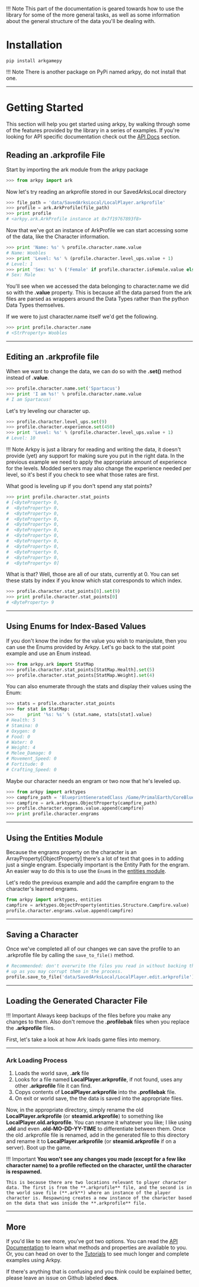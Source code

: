 !!! Note
    This part of the documentation is geared towards how to use the library for some of the more general tasks, as well as some information about the general structure of the data you'll be dealing with.

# Installation

```
pip install arkgamepy
```

!!! Note
    There is another package on PyPi named arkpy, do not install that one.


- - -

# Getting Started

This section will help you get started using arkpy, by walking through some of the features provided by the library in a series of examples. If you're looking for API specific documentation check out the [API Docs](arkmodule.md) section.


## Reading an .arkprofile File

Start by importing the ark module from the arkpy package
```python
>>> from arkpy import ark
```

Now let's try reading an arkprofile stored in our SavedArksLocal directory
```python
>>> file_path = 'data/SavedArksLocal/LocalPlayer.arkprofile'
>>> profile = ark.ArkProfile(file_path)
>>> print profile
# <arkpy.ark.ArkProfile instance at 0x7f19767893f8>
```

Now that we've got an instance of ArkProfile we can start accessing some of the data, like the Character information.
```python
>>> print 'Name: %s' % profile.character.name.value
# Name: Woobles
>>> print 'Level: %s' % (profile.character.level_ups.value + 1)
# Level: 1
>>> print 'Sex: %s' % ('Female' if profile.character.isFemale.value else 'Male')
# Sex: Male
```

You'll see when we accessed the data belonging to character.name we did so with the **.value** property. This is because all the data parsed from the ark files are parsed as wrappers around the Data Types rather than the python Data Types themselves.

If we were to just character.name itself we'd get the following.
```python
>>> print profile.character.name
# <StrProperty> Woobles
```

- - -

## Editing an .arkprofile file

When we want to change the data, we can do so with the **.set()** method instead of **.value**.

```python
>>> profile.character.name.set('Spartacus')
>>> print 'I am %s!' % profile.character.name.value
# I am Spartacus!
```

Let's try leveling our character up.

```python
>>> profile.character.level_ups.set(9)
>>> profile.character.experience.set(450)
>>> print 'Level: %s' % (profile.character.level_ups.value + 1)
# Level: 10
```

!!! Note
    Arkpy is just a library for reading and writing the data, it doesn't provide (yet) any support for making sure you put in the right data. In the previous example we need to apply the appropriate amount of experience for the levels. Modded servers may also change the experience needed per level, so it's best if you check to see what those rates are first.

What good is leveling up if you don't spend any stat points?
```python
>>> print profile.character.stat_points
# [<ByteProperty> 0,
#  <ByteProperty> 0,
#  <ByteProperty> 0,
#  <ByteProperty> 0,
#  <ByteProperty> 0,
#  <ByteProperty> 0,
#  <ByteProperty> 0,
#  <ByteProperty> 0,
#  <ByteProperty> 0,
#  <ByteProperty> 0,
#  <ByteProperty> 0,
#  <ByteProperty> 0]
```

What is that? Well, those are all of our stats, currently at 0. You can set these stats by index if you know which stat corresponds to which index.

```python
>>> profile.character.stat_points[0].set(9)
>>> print profile.character.stat_points[0]
# <ByteProperty> 9
```

- - -

## Using Enums for Index-Based Values

If you don't know the index for the value you wish to manipulate, then you can use the Enums provided by Arkpy. Let's go back to the stat point example and use an Enum instead.


```python
>>> from arkpy.ark import StatMap
>>> profile.character.stat_points[StatMap.Health].set(5)
>>> profile.character.stat_points[StatMap.Weight].set(4)
```

You can also enumerate through the stats and display their values using the Enum:

```python
>>> stats = profile.character.stat_points
>>> for stat in StatMap:
>>>     print '%s: %s' % (stat.name, stats[stat].value)
# Health: 5
# Stamina: 0
# Oxygen: 0
# Food: 0
# Water: 0
# Weight: 4
# Melee_Damage: 0
# Movement_Speed: 0
# Fortitude: 0
# Crafting_Speed: 0
```

Maybe our character needs an engram or two now that he's leveled up.
```python
>>> from arkpy import arktypes
>>> campfire_path = 'BlueprintGeneratedClass /Game/PrimalEarth/CoreBlueprints/Items/Structures/Misc/PrimalItemStructure_Campfire.PrimalItemStructure_Campfire_C'
>>> campfire = ark.arktypes.ObjectProperty(campfire_path)
>>> profile.character.engrams.value.append(campfire)
>>> print profile.character.engrams
```

- - -

## Using the Entities Module

Because the engrams property on the character is an ArrayProperty[ObjectProperty] there's a lot of text that goes in to adding just a single engram. Especially important is the Entity Path for the engram. An easier way to do this is to use the `Enum`s in the [entities module](entities.md).

Let's redo the previous example and add the campfire engram to the character's learned engrams.

```python
from arkpy import arktypes, entities
campfire = arktypes.ObjectProperty(entities.Structure.Campfire.value)
profile.character.engrams.value.append(campfire)
```

- - -

## Saving a Character

Once we've completed all of our changes we can save the profile to an .arkprofile file by calling the `save_to_file()` method.

```python
# Recommended: don't overwrite the files you read in without backing them
# up as you may corrupt them in the process.
profile.save_to_file('data/SavedArksLocal/LocalPlayer.edit.arkprofile')
```


- - -

## Loading the Generated Character File

!!! Important
    Always keep backups of the files before you make any changes to them. Also don't remove the **.profilebak** files when you replace the **.arkprofile** files.

First, let's take a look at how Ark loads game files into memory.

- - -

### Ark Loading Process

1. Loads the world save, **.ark** file
2. Looks for a file named **LocalPlayer.arkprofile**, if not found, uses any other **.arkprofile** file it can find.
3. Copys contents of **LocalPlayer.arkprofile** into the **.profilebak** file.
4. On exit or world save, the the data is saved into the appropriate files.

Now, in the appropriate directory, simply rename the old **LocalPlayer.arkprofile** (or **steamid.arkprofile**) to something like **LocalPlayer.old.arkprofile**. You can rename it whatever you like; I like using **.old** and even **.old-MO-DD-YY-TIME** to differentiate between them. Once the old .arkprofile file is renamed, add in the generated file to this directory and rename it to **LocalPlayer.arkprofile** (or **steamid.arkprofile** if on a server). Boot up the game.

!!! Important
    **You won't see any changes you made (except for a few like character name) to a profile reflected on the character, until the character is respawned.**

    This is because there are two locations relevant to player character data. The first is from the **.arkprofile** file, and the second is in the world save file (**.ark**) where an instance of the player character is. Respawning creates a new instance of the character based on the data that was inside the **.arkprofile** file.

- - -

## More

If you'd like to see more, you've got two options. You can read the [API Documentation](arkmodule.md) to learn what methods and properties are available to you. Or, you can head on over to the [Tutorials](tutorials.md) to see much longer and complete examples using Arkpy.

If there's anything that is confusing and you think could be explained better, please leave an issue on Github labeled **docs**.